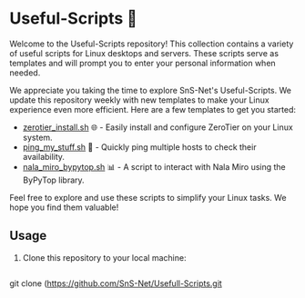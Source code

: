 # Useful-Scripts 🚀

Welcome to the Useful-Scripts repository! This collection contains a variety of useful scripts for Linux desktops and servers. These scripts serve as templates and will prompt you to enter your personal information when needed.

We appreciate you taking the time to explore SnS-Net's Useful-Scripts. We update this repository weekly with new templates to make your Linux experience even more efficient. Here are a few templates to get you started:

- [zerotier_install.sh](scripts/zerotier_install.sh) 🌐 - Easily install and configure ZeroTier on your Linux system.
- [ping_my_stuff.sh](scripts/ping_my_stuff.sh) 📡 - Quickly ping multiple hosts to check their availability.
- [nala_miro_bypytop.sh](scripts/nala_miro_bypytop.sh) 📊 - A script to interact with Nala Miro using the ByPyTop library.

Feel free to explore and use these scripts to simplify your Linux tasks. We hope you find them valuable!

## Usage

1. Clone this repository to your local machine:

   ```shell
  git clone (https://github.com/SnS-Net/Usefull-Scripts.git

